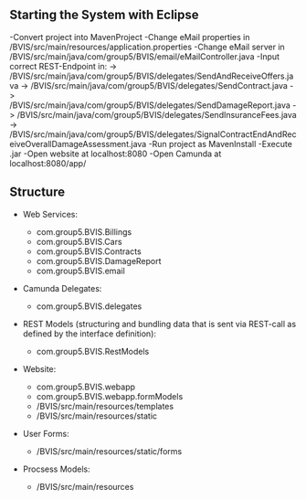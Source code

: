 ## Starting the System with Eclipse

-Convert project into MavenProject
-Change eMail properties in /BVIS/src/main/resources/application.properties
-Change eMail server in /BVIS/src/main/java/com/group5/BVIS/email/eMailController.java
-Input correct REST-Endpoint in:
	-> /BVIS/src/main/java/com/group5/BVIS/delegates/SendAndReceiveOffers.java
	-> /BVIS/src/main/java/com/group5/BVIS/delegates/SendContract.java
	-> /BVIS/src/main/java/com/group5/BVIS/delegates/SendDamageReport.java
	-> /BVIS/src/main/java/com/group5/BVIS/delegates/SendInsuranceFees.java
	-> /BVIS/src/main/java/com/group5/BVIS/delegates/SignalContractEndAndReceiveOverallDamageAssessment.java
-Run project as MavenInstall
-Execute .jar
-Open website at localhost:8080
-Open Camunda at localhost:8080/app/



## Structure

*  Web Services:
	*  com.group5.BVIS.Billings
	*  com.group5.BVIS.Cars
	*  com.group5.BVIS.Contracts
	*  com.group5.BVIS.DamageReport
	*  com.group5.BVIS.email

* Camunda Delegates:
	* com.group5.BVIS.delegates

* REST Models (structuring and bundling data that is sent via REST-call as defined by the interface definition):
	* com.group5.BVIS.RestModels

* Website:
	* com.group5.BVIS.webapp
	* com.group5.BVIS.webapp.formModels
	* /BVIS/src/main/resources/templates
	* /BVIS/src/main/resources/static

* User Forms:
	* /BVIS/src/main/resources/static/forms

* Procsess Models:
	* /BVIS/src/main/resources

